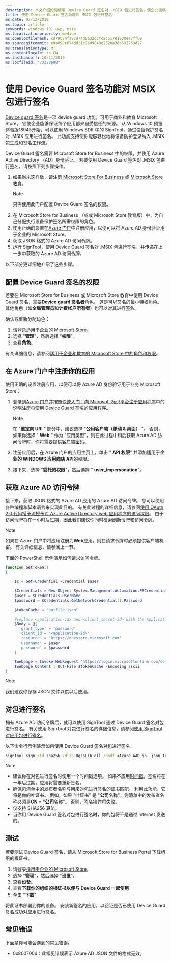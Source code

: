 ```yaml
---
description: 本文介绍如何使用 Device Guard 签名对 .MSIX 包进行签名，使企业能够保证应用程序来自受信任的源。
title: 使用 Device Guard 签名功能对 MSIX 包进行签名
ms.date: 07/12/2019
ms.topic: article
keywords: windows 10, uwp, msix
ms.localizationpriority: medium
ms.openlocfilehash: cd79074fa8cd74d6a32d3fc2c517e1930ee7ff68
ms.sourcegitcommit: e9a890c674dd21c9a09048e2520a3de632753d27
ms.translationtype: MT
ms.contentlocale: zh-CN
ms.lasthandoff: 10/31/2019
ms.locfileid: "73328698"
---
```

# <a name="sign-an-msix-package-with-device-guard-signing"></a>使用 Device Guard 签名功能对 MSIX 包进行签名

[Device guard 签名](https://docs.microsoft.com/microsoft-store/device-guard-signing-portal)是一项 device guard 功能，可用于商业和教育 Microsoft Store。 它使企业能够保证每个应用都来自受信任的来源。 从 Windows 10 预览体验版18945开始，可以使用 Windows SDK 中的 SignTool，通过设备保护签名对 .MSIX 应用进行签名。 此功能支持使你能够轻松地将设备防护登录纳入 .MSIX 包生成和签名工作流。

Device Guard 签名需要 Microsoft Store for Business 中的权限，并使用 Azure Active Directory （AD）身份验证。 若要使用 Device Guard 签名对 .MSIX 包进行签名，请按照下列步骤操作。

1. 如果尚未这样做，请[注册 Microsoft Store For Business 或 Microsoft Store 教育](https://docs.microsoft.com/microsoft-store/sign-up-microsoft-store-for-business)。
    > [!NOTE]
    > 只需使用此门户配置 Device Guard 签名的权限。
2. 在 Microsoft Store for Business （或或 Microsoft Store 教育版）中，为自己分配执行设备保护签名所需权限的角色。
3. 使用正确的设置在[Azure 门户](https://portal.azure.com/)中注册应用，以便可以将 Azure AD 身份验证用于企业的 Microsoft Store。
4. 获取 JSON 格式的 Azure AD 访问令牌。
5. 运行 SignTool，使用 Device Guard 签名对 .MSIX 包进行签名，并传递在上一步中获取的 Azure AD 访问令牌。

以下部分更详细地介绍了这些步骤。

## <a name="configure-permissions-for-device-guard-signing"></a>配置 Device Guard 签名的权限

若要在 Microsoft Store for Business 或 Microsoft Store 教育中使用 Device Guard 签名，需要**Device guard 签名者**角色。 这是可以签名的最小特权角色。 其他角色（如**全局管理员**和**计费帐户所有者**）也可以对其进行签名。

确认或重新分配角色：

1. 请登录[适用于企业的 Microsoft Store](https://businessstore.microsoft.com/)。
2. 选择 "**管理**"，然后选择 "**权限**"。
3. 查看**角色**。

有关详细信息，请参阅[适用于企业和教育的 Microsoft Store 中的角色和权限](https://docs.microsoft.com/microsoft-store/roles-and-permissions-microsoft-store-for-business)。

## <a name="register-your-app-in-the-azure-portal"></a>在 Azure 门户中注册你的应用

使用正确的设置注册应用，以便可以将 Azure AD 身份验证用于业务 Microsoft Store：

1. 登录到[Azure 门户](https://portal.azure.com/)并按照[快速入门：向 Microsoft 标识平台注册应用程序](https://docs.microsoft.com/azure/active-directory/develop/quickstart-register-app)中的说明注册将使用 Device Guard 签名的应用程序。

    > [!NOTE]
    > 在 "**重定向 URI** " 部分中，建议选择 "**公用客户端（移动 & 桌面）** "。 否则，如果你选择 " **Web** " 作为 "应用类型"，则在此过程中稍后获取 Azure AD 访问令牌时，你将需要提供[客户端密码](https://docs.microsoft.com/azure/active-directory/develop/quickstart-configure-app-access-web-apis#add-credentials-to-your-web-application)。

2. 注册应用后，在 Azure 门户的应用主页上，单击 " **API 权限**" 并添加适用于**企业的 WINDOWS 应用商店 API**的权限。

3. 接下来，选择 "**委托的权限**"，然后选择 " **user_impersonation**"。

## <a name="get-an-azure-ad-access-token"></a>获取 Azure AD 访问令牌

接下来，获取 JSON 格式的 Azure AD 应用的 Azure AD 访问令牌。 您可以使用各种编程和脚本语言来实现此目的。 有关此过程的详细信息，请参阅[使用 OAuth 2.0 代码授予流授予对 Azure Active Directory web 应用程序的访问权限](https://docs.microsoft.com/azure/active-directory/develop/v1-protocols-oauth-code)。 由于访问令牌将在一小时后过期，因此我们建议你同时检索[刷新令牌](https://docs.microsoft.com/azure/active-directory/develop/v1-protocols-oauth-code#refreshing-the-access-tokens)和访问令牌。

> [!NOTE]
> 如果在 Azure 门户中将应用注册为**Web**应用，则在请求令牌时必须提供客户端机密。 有关详细信息，请参阅上一节。

下面的 PowerShell 示例演示如何请求访问令牌。

```powershell
function GetToken()
{

    $c = Get-Credential -Credential $user
    
    $Credentials = New-Object System.Management.Automation.PSCredential -ArgumentList $c.UserName, $c.password
    $user = $Credentials.UserName
    $password = $Credentials.GetNetworkCredential().Password
    
    $tokenCache = "outfile.json"

    #replace <application-id> and <client_secret-id> with the Application ID from your Azure AD application registration
    $Body = @{
      'grant_type' = 'password'
      'client_id'= '<application-id>'
      'resource' = 'https://onestore.microsoft.com'
      'username' = $user
      'password' = $password
    }

    $webpage = Invoke-WebRequest 'https://login.microsoftonline.com/common/oauth2/token' -Method 'POST'  -Body $Body -UseBasicParsing
    $webpage.Content | Out-File $tokenCache -Encoding ascii
}
```

> [!NOTE]
> 我们建议你保存 JSON 文件以供以后使用。

## <a name="sign-your-package"></a>对包进行签名

拥有 Azure AD 访问令牌后，就可以使用 SignTool 通过 Device Guard 签名对包进行签名。 有关使用 SignTool 对包进行签名的详细信息，请参阅[使用 SignTool 对应用包进行签名](https://docs.microsoft.com/windows/uwp/packaging/sign-app-package-using-signtool?context=/windows/msix/render#prerequisites)。

以下命令行示例演示如何使用 Device Guard 签名对包进行签名。

```cmd
signtool sign /fd sha256 /dlib DgssLib.dll /dmdf <Azure AAD in .json format> /t <timestamp-service-url> <your .msix package>
```

> [!NOTE]
> * 建议你在对包进行签名时使用一个时间戳选项。 如果不应用[时间戳](signing-package-overview.md#timestamping)，签名将在一年后过期，应用将需要重新签名。
> * 确保包清单中的发布者名称与用来对包进行签名的证书匹配。 利用此功能，它将是你的叶证书。 例如，如果 "叶证书" 是 "**公司**名称"，则清单中的发布者名称必须是**CN = "公司**名称"。 否则，签名操作将失败。
> * 仅支持 SHA256 算法。
> * 当你用 Device Guard 签名对包进行签名时，你的包将不是通过 Internet 发送的。

## <a name="test"></a>测试

若要测试 Device Guard 签名，请从 Microsoft Store for Business Portal 下载组织的根证书。

1. 请登录[适用于企业的 Microsoft Store](https://businessstore.microsoft.com/)。
2. 选择 "**管理**"，然后选择 "**设置**"。
3. 查看**设备**。
4. 查看**下载你的组织的根证书以便与 Device Guard 一起使用**
5. 单击 "**下载**"

将此证书部署到你的设备。 安装新签名的应用，以验证是否已使用 Device Guard 签名成功对应用进行签名。

## <a name="common-errors"></a>常见错误

下面是你可能会遇到的常见错误。

* 0x800700d：此常见错误表示 Azure AD JSON 文件的格式无效。
